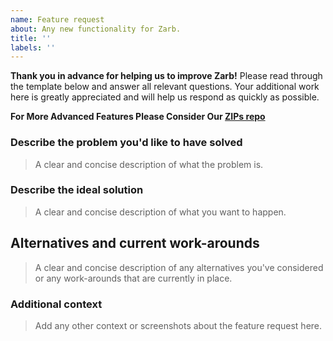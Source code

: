 ```yaml
---
name: Feature request
about: Any new functionality for Zarb.
title: ''
labels: ''
---
```


**Thank you in advance for helping us to improve Zarb!**
Please read through the template below and answer all relevant questions.
Your additional work here is greatly appreciated and will help us respond as quickly as possible.

**For More Advanced Features Please Consider Our [ZIPs repo](https://github.com/zarbchain/zips)**

### Describe the problem you'd like to have solved

> A clear and concise description of what the problem is.

### Describe the ideal solution

> A clear and concise description of what you want to happen.

## Alternatives and current work-arounds

> A clear and concise description of any alternatives you've considered or any work-arounds that are currently in place.

### Additional context

> Add any other context or screenshots about the feature request here.
